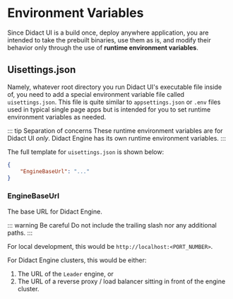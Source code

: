 # Environment Variables

Since Didact UI is a build once, deploy anywhere application, you are intended to take the prebuilt binaries, use them as is, and modify their behavior only through the use of **runtime environment variables**.

## Uisettings.json

Namely, whatever root directory you run Didact UI's executable file inside of, you need to add a special environment variable file called `uisettings.json`. This file is quite similar to `appsettings.json` or `.env` files used in typical single page apps but is intended for you to set runtime environment variables as needed.

::: tip Separation of concerns
These runtime environment variables are for Didact UI *only*. Didact Engine has its own runtime environment variables.
::: 

The full template for `uisettings.json` is shown below:

```json
{
    "EngineBaseUrl": "..."
}
```

### EngineBaseUrl

The base URL for Didact Engine.

::: warning Be careful
Do not include the trailing slash nor any additional paths.
:::

For local development, this would be `http://localhost:<PORT_NUMBER>`.

For Didact Engine clusters, this would be either:

1. The URL of the `Leader` engine, or
2. The URL of a reverse proxy / load balancer sitting in front of the engine cluster.